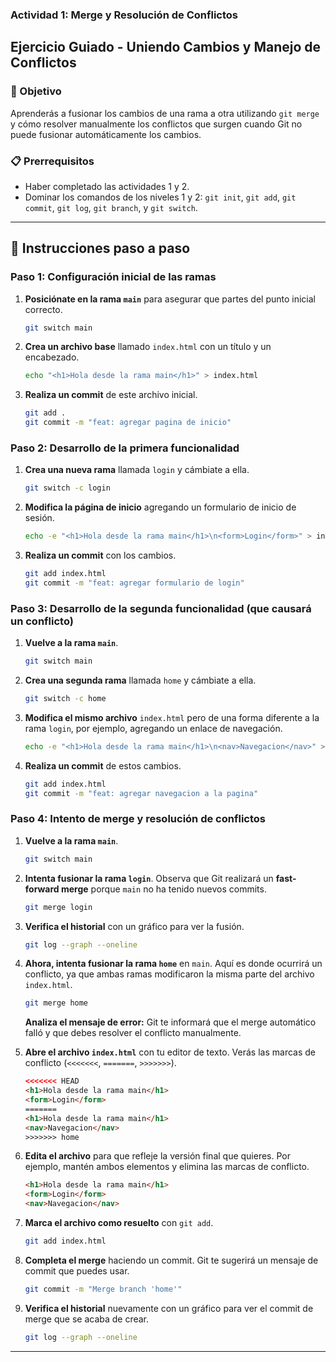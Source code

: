 ### Actividad 1: Merge y Resolución de Conflictos

## Ejercicio Guiado - Uniendo Cambios y Manejo de Conflictos

### 🎯 Objetivo

Aprenderás a fusionar los cambios de una rama a otra utilizando `git merge` y cómo resolver manualmente los conflictos que surgen cuando Git no puede fusionar automáticamente los cambios.

### 📋 Prerrequisitos

* Haber completado las actividades 1 y 2.
* Dominar los comandos de los niveles 1 y 2: `git init`, `git add`, `git commit`, `git log`, `git branch`, y `git switch`.

---

## 🚀 Instrucciones paso a paso

### Paso 1: Configuración inicial de las ramas

1.  **Posiciónate en la rama `main`** para asegurar que partes del punto inicial correcto.

    ```bash
    git switch main
    ```

2.  **Crea un archivo base** llamado `index.html` con un título y un encabezado.

    ```bash
    echo "<h1>Hola desde la rama main</h1>" > index.html
    ```

3.  **Realiza un commit** de este archivo inicial.

    ```bash
    git add .
    git commit -m "feat: agregar pagina de inicio"
    ```

### Paso 2: Desarrollo de la primera funcionalidad

1.  **Crea una nueva rama** llamada `login` y cámbiate a ella.

    ```bash
    git switch -c login
    ```

2.  **Modifica la página de inicio** agregando un formulario de inicio de sesión.

    ```bash
    echo -e "<h1>Hola desde la rama main</h1>\n<form>Login</form>" > index.html
    ```

3.  **Realiza un commit** con los cambios.

    ```bash
    git add index.html
    git commit -m "feat: agregar formulario de login"
    ```

### Paso 3: Desarrollo de la segunda funcionalidad (que causará un conflicto)

1.  **Vuelve a la rama `main`**.

    ```bash
    git switch main
    ```

2.  **Crea una segunda rama** llamada `home` y cámbiate a ella.

    ```bash
    git switch -c home
    ```

3.  **Modifica el mismo archivo** `index.html` pero de una forma diferente a la rama `login`, por ejemplo, agregando un enlace de navegación.

    ```bash
    echo -e "<h1>Hola desde la rama main</h1>\n<nav>Navegacion</nav>" > index.html
    ```

4.  **Realiza un commit** de estos cambios.

    ```bash
    git add index.html
    git commit -m "feat: agregar navegacion a la pagina"
    ```

### Paso 4: Intento de merge y resolución de conflictos

1.  **Vuelve a la rama `main`**.

    ```bash
    git switch main
    ```

2.  **Intenta fusionar la rama `login`**. Observa que Git realizará un **fast-forward merge** porque `main` no ha tenido nuevos commits.

    ```bash
    git merge login
    ```

3.  **Verifica el historial** con un gráfico para ver la fusión.

    ```bash
    git log --graph --oneline
    ```

4.  **Ahora, intenta fusionar la rama `home`** en `main`. Aquí es donde ocurrirá un conflicto, ya que ambas ramas modificaron la misma parte del archivo `index.html`.

    ```bash
    git merge home
    ```

    **Analiza el mensaje de error:** Git te informará que el merge automático falló y que debes resolver el conflicto manualmente.

5.  **Abre el archivo `index.html`** con tu editor de texto. Verás las marcas de conflicto (`<<<<<<<`, `=======`, `>>>>>>>`).

    ```html
    <<<<<<< HEAD
    <h1>Hola desde la rama main</h1>
    <form>Login</form>
    =======
    <h1>Hola desde la rama main</h1>
    <nav>Navegacion</nav>
    >>>>>>> home
    ```

6.  **Edita el archivo** para que refleje la versión final que quieres. Por ejemplo, mantén ambos elementos y elimina las marcas de conflicto.

    ```html
    <h1>Hola desde la rama main</h1>
    <form>Login</form>
    <nav>Navegacion</nav>
    ```

7.  **Marca el archivo como resuelto** con `git add`.

    ```bash
    git add index.html
    ```

8.  **Completa el merge** haciendo un commit. Git te sugerirá un mensaje de commit que puedes usar.

    ```bash
    git commit -m "Merge branch 'home'"
    ```

9.  **Verifica el historial** nuevamente con un gráfico para ver el commit de merge que se acaba de crear.

    ```bash
    git log --graph --oneline
    ```

---